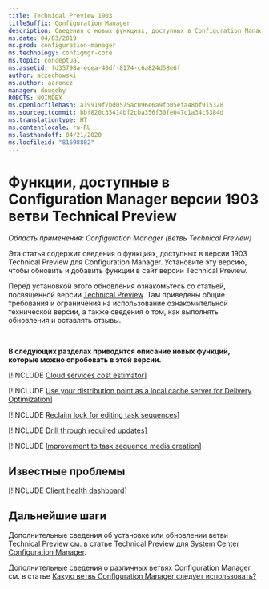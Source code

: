 ```yaml
---
title: Technical Preview 1903
titleSuffix: Configuration Manager
description: Сведения о новых функциях, доступных в Configuration Manager версии 1903 ветви Technical Preview.
ms.date: 04/03/2019
ms.prod: configuration-manager
ms.technology: configmgr-core
ms.topic: conceptual
ms.assetid: fd35798a-ecea-40df-8174-c6a824d58e6f
author: aczechowski
ms.author: aaroncz
manager: dougeby
ROBOTS: NOINDEX
ms.openlocfilehash: a19919f7bd0575ac096e6a9fb05efa48bf915328
ms.sourcegitcommit: bbf820c35414bf2cba356f30fe047c1a34c5384d
ms.translationtype: HT
ms.contentlocale: ru-RU
ms.lasthandoff: 04/21/2020
ms.locfileid: "81698802"
---
```

# <a name="features-in-configuration-manager-technical-preview-version-1903"></a>Функции, доступные в Configuration Manager версии 1903 ветви Technical Preview

*Область применения: Configuration Manager (ветвь Technical Preview)*

Эта статья содержит сведения о функциях, доступных в версии 1903 Technical Preview для Configuration Manager. Установите эту версию, чтобы обновить и добавить функции в сайт версии Technical Preview.

Перед установкой этого обновления ознакомьтесь со статьей, посвященной версии [Technical Preview](../technical-preview.md). Там приведены общие требования и ограничения на использование ознакомительной технической версии, а также сведения о том, как выполнять обновления и оставлять отзывы.

<br>

**В следующих разделах приводится описание новых функций, которые можно опробовать в этой версии.**  

<!-- [!INCLUDE [Replace toast notifications with dialog window](includes/1903/3555947.md)] -->

[!INCLUDE [Cloud services cost estimator](includes/1903/3555774.md)]

[!INCLUDE [Use your distribution point as a local cache server for Delivery Optimization](includes/1903/3555764.md)]

[!INCLUDE [Reclaim lock for editing task sequences](includes/1903/3699337.md)]

[!INCLUDE [Drill through required updates](includes/1903/4224414.md)]

[!INCLUDE [Improvement to task sequence media creation](includes/1903/4090666.md)]

## <a name="known-issues"></a>Известные проблемы

[!INCLUDE [Client health dashboard](includes/1903/known-issue-health.md)]

## <a name="next-steps"></a>Дальнейшие шаги

Дополнительные сведения об установке или обновлении ветви Technical Preview см. в статье [Technical Preview для System Center Configuration Manager](../technical-preview.md).

Дополнительные сведения о различных ветвях Configuration Manager см. в статье [Какую ветвь Configuration Manager следует использовать?](../../understand/which-branch-should-i-use.md)
